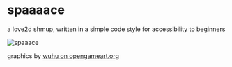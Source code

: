 # spaaaace

a love2d shmup, written in a simple code style for accessibility to beginners

![spaaace](https://jamesfriend.com.au/files/space720.gif)

graphics by [wuhu on opengameart.org](http://opengameart.org/content/spaceships-1)
